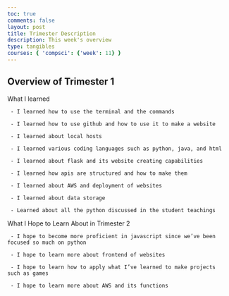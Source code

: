 ```yaml
---
toc: true
comments: false
layout: post
title: Trimester Description
description: This week's overview
type: tangibles
courses: { 'compsci': {'week': 11} }
---
```


## Overview of Trimester 1

What I learned

     - I learned how to use the terminal and the commands

     - I learned how to use github and how to use it to make a website

     - I learned about local hosts

     - I learned various coding languages such as python, java, and html

     - I learned about flask and its website creating capabilities

     - I learned how apis are structured and how to make them

     - I learned about AWS and deployment of websites

     - I learned about data storage

     - Learned about all the python discussed in the student teachings

What I Hope to Learn About in Trimester 2

     - I hope to become more proficient in javascript since we’ve been focused so much on python

     - I hope to learn more about frontend of websites

     - I hope to learn how to apply what I’ve learned to make projects such as games

     - I hope to learn more about AWS and its functions